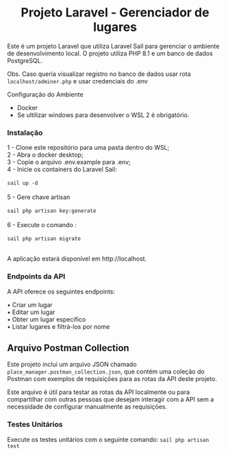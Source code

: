 <h1 align="center">Projeto Laravel - Gerenciador de lugares</h1>

Este é um projeto Laravel que utiliza Laravel Sail para gerenciar o ambiente de desenvolvimento local. O projeto utiliza PHP 8.1 e um banco de dados PostgreSQL.

Obs. Caso queria visualizar registro no banco de dados usar rota `localhost/adminer.php` e usar credenciais do .env

Configuração do Ambiente

- Docker
- Se ultilizar windows para desenvolver o WSL 2 é obrigatório.

### Instalação

1 - Clone este repositório para uma pasta dentro do WSL; <br>
2 - Abra o docker desktop;<br>
3 - Copie o arquivo .env.example para .env;<br>
4 - Inicie os containers do Laravel Sail:<br>
<br>`sail up -d`<br><br>
5 - Gere chave artisan <br>
<br>`sail php artisan key:generate`<br><br>
6 - Execute o comando :<br>
<br>`sail php artisan migrate` <br><br>

A aplicação estará disponível em http://localhost.

### Endpoints da API
A API oferece os seguintes endpoints:

• Criar um lugar<br>
• Editar um lugar<br>
• Obter um lugar específico<br>
• Listar lugares e filtrá-los por nome<br>

## Arquivo Postman Collection

Este projeto inclui um arquivo JSON chamado `place_manager.postman_collection.json`, que contém uma coleção do Postman com exemplos de requisições para as rotas da API deste projeto.

Este arquivo é útil para testar as rotas da API localmente ou para compartilhar com outras pessoas que desejam interagir com a API sem a necessidade de configurar manualmente as requisições.

### Testes Unitários

Execute os testes unitários com o seguinte comando:
`sail php artisan test`
